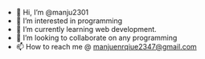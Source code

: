 - 👋 Hi, I’m @manju2301
- 👀 I’m interested in programming
- 🌱 I’m currently learning web development.
- 💞️ I’m looking to collaborate on any programming
- 📫 How to reach me @ manjuenrqiue2347@gmail.com

<!---
manju2301/manju2301 is a ✨ special ✨ repository because its `README.md` (this file) appears on your GitHub profile.
You can click the Preview link to take a look at your changes.
--->
